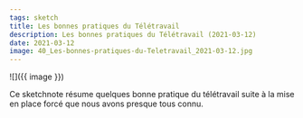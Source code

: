 ```yaml
---
tags: sketch
title: Les bonnes pratiques du Télétravail
description: Les bonnes pratiques du Télétravail (2021-03-12)
date: 2021-03-12
image: 40_Les-bonnes-pratiques-du-Teletravail_2021-03-12.jpg
---
```


![]({{ image }}) 

<p>
    Ce sketchnote résume quelques bonne pratique du télétravail 
    suite à la mise en place forcé que nous avons presque tous connu.
</p>